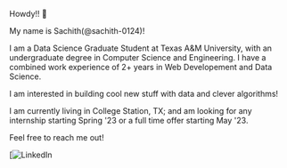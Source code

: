 
Howdy!! 👋

My name is Sachith(@sachith-0124)! 

I am a Data Science Graduate Student at Texas A&M University, with an undergraduate degree in Computer Science and Engineering.
I have a combined work experience of 2+ years in Web Developement and Data Science.

I am interested in building cool new stuff with data and clever algorithms!

I am currently living in College Station, TX; and am looking for any internship starting Spring '23 or a full time offer starting May '23.

Feel free to reach me out!

[![LinkedIn](https://www.linkedin.com/in/sachith-janjirala/)

<!---
sachith-0124/sachith-0124 is a ✨ special ✨ repository because its `README.md` (this file) appears on your GitHub profile.
You can click the Preview link to take a look at your changes.
--->
